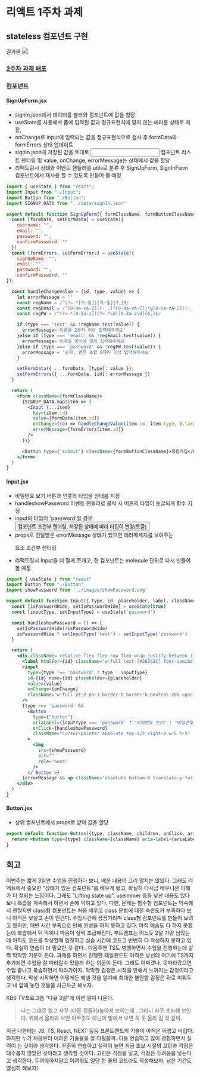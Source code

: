 # 리액트 1주차 과제

## stateless 컴포넌트 구현

결과물
![](https://velog.velcdn.com/images/wjinss/post/497d15a0-248f-4d2f-aa00-67135efa27c5/image.png)

### [2주차 과제 배포](https://wjinss-react-homework2.netlify.app/)

### 컴포넌트

#### SignUpForm.jsx

- signIn.json에서 데이터를 불러와 컴포넌트에 값을 할당
- useState를 사용해서 폼에 입력된 값과 정규표현식에 맞지 않는 에러를 상태로 저장,
- onChange로 input에 입력되는 값을 정규표현식으로 검사 후 formData와 formErrors 상태 업데이트
- signIn.json에 저장된 값을 토대로 <Input/> 컴포넌트 리스트 렌더링 및 value, onChange, errorMessage는 상태에서 값을 할당
- 리팩토링시 상태와 이벤트 핸들러를 utils로 분류 후 SignUpForm, SignInForm 컴포넌트에서 재사용 할 수 있도록 만들어 볼 예정

```jsx
import { useState } from "react";
import Input from "./Input";
import Button from "./Button";
import SIGNUP_DATA from "../data/signIn.json"

export default function SignUpForm({ formClassName, formButtonClassName}) { 
  const [formData, setFormData] = useState({
    username: "",
    email: "",
    password: "",
    confirmPassword: ""
  })
  const [formErrors, setFormErrors] = useState({
    signUpName: "",
    email: "",
    password: "",
    confirmPassword: ""
});

  const handleChangeValue = (id, type, value) => {
    let errorMessage = ''
    const regName = /^(?=.*[가-힣])[가-힣]{2,}$/
    const regEmail = /^[0-9a-zA-Z]([-_.]?[0-9a-zA-Z])*@[0-9a-zA-Z]([-_.]?[0-9a-zA-Z])*\.[a-zA-Z]{2,3}$/i
    const regPW = /^(?=.*[A-Za-z])(?=.*\d)[A-Za-z\d]{6,}$/

    if (type === 'text' && !regName.test(value)) {
      errorMessage='이름을 2글자 이상 입력해주세요'
    }else if (type === 'email' && !regEmail.test(value)) {
      errorMessage='이메일 양식에 맞게 입력해주세요'
    }else if (type === 'password' && !regPW.test(value)) {
      errorMessage = '숫자, 영문 조합 6자리 이상 입력해주세요'
    }

    setFormData({ ...formData, [type]: value });
    setFormErrors({ ...formData, [id]: errorMessage })
  }

  return (
    <form className={formClassName}>
      {SIGNUP_DATA.map(item => (
        <Input {...item}
          key={item.id}
          value={formData[item.id]}
          onChange={(e) => handleChangeValue(item.id, item.type, e.target.value)}
          errorMessage={formErrors[item.id]}
        />
      ))}

      <Button type={'submit'} className={formButtonClassName}>회원가입</Button>
    </form>
  )
}


```

#### Input.jsx

- 비밀번호 보기 버튼과 인풋의 타입을 상태를 지정
- handleshowPassword 이벤트 핸들러로 클릭 시 버튼의 타입이 토글되게 함수 지정
- input의 타입이 'password'일 경우 <Button /> 컴포넌트 조건부 렌더링, 저장된 상태에 따라 타입이 변경(토글)
- props로 전달받은 errorMessage 상태가 있으면 에러메세지를 보여주는 <p>요소 조건부 렌더링
- 리팩토링시 Input을 더 잘게 쪼개고, 현 컴포넌트는 molecule 단위로 다시 만들어 볼 예정

```jsx
import { useState } from "react"
import Button from "./Button"
import showPassword from '../images/showPassword.svg'

export default function Input({ type, id, placeholder, label, className, value, onChange, errorMessage }) { 
  const [isPasswordHide, setIsPasswordHide] = useState(true)
  const [inputType, setInputType] = useState('password')

  const handleshowPassword = () => {
    setIsPasswordHide(!isPasswordHide)
    isPasswordHide ? setInputType('text') : setInputType('password') 
  }

  return (
    <div className='relative flex flex-row flex-wrap justify-between items-center'>
      <label htmlFor={id} className="w-full text-[#26262C] font-semibold leading-[20px]">{label}</label>
      <input
        type={type !== 'password' ? type : inputType}
        id={id} name={id} placeholder={placeholder}
        value={value}
        onChange={onChange}
        className="w-full pt-2 pb-3 border-b border-b-neutral-200 opacity-50 placeholder:text-sm"
      />
      {type === 'password' &&
        <Button
          type={"button"}
          ariaLabel={inputType === 'password' ? "비밀번호 보기" : "비밀번호 숨기기"}
          onClick={handleshowPassword}
          className="cursor-pointer absolute top-1/2 right-0 w-5 h-5"
        >
          <img
            src={showPassword}
            alt=""
            role="none"
          />
        </ Button >}
      {errorMessage && <p className="absolute bottom-0 translate-y-full text-red-600 text-xs">{errorMessage}</p>}
    </div>
  )
}
```

#### Button.jsx

- 상위 컴포넌트에서 props로 받아 값을 할당

```jsx
export default function Button({type, className, children, onClick, ariaLabel}) { 
  return <button type={type} className={className} aria-label={ariaLabel} onClick={onClick}>{children}</button>
}
```

## 회고

이번주는 짧게 3일만 수업을 진행하다 보니, 배운 내용이 그리 많지는 않았다. 
그래도 리액트에서 중요한 "상태가 있는 컴포넌트"를 배우게 됐고, 확실히 다시금 배우니깐 이해가 더 잘되는 느낌이다. 
그래도 "Lifting state up", useImmer 등등 낯선 내용도 있다보니 복습을 계속해서 하면서 손에 익히고 있다. 
다만, 문제는 함수형 컴포넌트는 익숙해서 괜찮지만 class형 컴포넌트는 처음 배우고 class 문법에 대한 숙련도가 부족하다 보니 아직은 낯설고 손이 안간다. 
수업시간에 끙끙거리며 class형 컴포넌트를 만들어 보려고 했지만, 매번 시간 부족으로 인해 완성을 하지 못하고 있다. 
아직 예습도 다 하지 못했는데 복습에서 턱 막히니 마음이 살짝 조급해진다. 
부트캠프는 어느듯 2달 가량 남았는데 아직도 코드를 작성할때 멈칫하고 실습 시간에 코드고 빈번히 다 작성하지 못하고 있다. 
확실히 연습이 더 필요한 것 같다.. 다음주엔 TS도 병행하면서 수업을 진행하는데 살짝 막막한 기분이 든다. 
과제를 하면서 진행한 테일윈드도 아직은 낯선데 여기에 TS까지 추가되면 수업을 잘 따라갈수 있을까 하는 의문이 든다. 
그래도 어쩌겠나. 못따라갔으면 수업 끝나고 복습하면서 따라가야지. 막막한 감정은 시작을 안해서 느껴지는 감정이라고 생각한다.
막상 시작하면 어떻게든 해낼 것을 알기에 최대한 불안함 감정은 뒤로 미뤄두고 내 앞에 놓인 것들을 차근차근 해보자. 

KBS TV프로그램 "다큐 3일"에 이런 말이 나온다.
> 나는 그대로 있고 자꾸 (다른 것들이)높아져 보이는데.. 그러니 자꾸 초라해 보인다. 
> 위에서 올라와 보면 아무것도 아닌데 밑에서 보면 꼭 못 올라 갈 것 같아.

지금 나한테는 JS, TS, React, NEXT 등등 프론트엔드의 기술이 아직은 어렵고 버겁다. 
하지만 누가 처음부터 이러한 기술들을 잘 다뤘을까. 다들 연습하고 많이 경험하면서 실력이 는 것이라 생각한다. 
꾸준히 연습하고 실력이 늘면 지금 초보 시절의 고민과 걱정은 대수롭지 않았던 것이라고 생각할 것이다. 
고민은 걱정을 낳고, 걱정은 두려움을 낳는다고 생각한다. 두려워하지말고 어려워도 일단 한 줄의 코드라도 작성해보자. 
남은 기간도 열심히 해보자!
